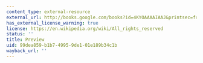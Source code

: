 ```yaml
---
content_type: external-resource
external_url: http://books.google.com/books?id=4KYOAAAAIAAJ&printsec=frontcover&dq=Melville,+Piazza+Tales&cd=1#v=onepage&q&f=false
has_external_license_warning: true
license: https://en.wikipedia.org/wiki/All_rights_reserved
status: ''
title: Preview
uid: 99dea859-b1b7-4995-9de1-01e189b34c1b
wayback_url: ''
---
```

